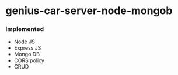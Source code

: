 # genius-car-server-node-mongob

### Implemented
- Node JS
- Express JS
- Mongo DB
- CORS policy 
- CRUD 
